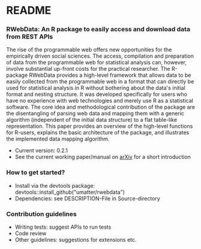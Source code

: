 # README #


### RWebData: An R package to easily access and download data from REST APIs ###

The rise of the programmable web offers new opportunities for the empirically driven social sciences. The access, compilation and preparation of data from the programmable web for statistical analysis can, however, involve substantial up-front costs for the practical researcher. The R-package RWebData provides a high-level framework that allows data to be easily collected from the programmable web in a format that can directly be used for statistical analysis in R without bothering about the data's initial format and nesting structure. It was developed specifically for users who have no experience with web technologies and merely use R as a statistical software. The core idea and methodological contribution of the package are the disentangling of parsing web data and mapping them with a generic algorithm (independent of the initial data structure) to a flat table-like representation. This paper provides an overview of the high-level functions for R-users, explains the basic architecture of the package, and illustrates the implemented data mapping algorithm.


* Current version: 0.2.1
* See the current working paper/manual on [arXiv](http://arxiv.org/abs/1603.00293) for a short introduction

### How to get started? ###

* Install via the devtools package: devtools::install_github("umatter/rwebdata")
* Dependencies: see DESCRIPTION-File in Source-directory

### Contribution guidelines ###

* Writing tests: suggest APIs to run tests
* Code review
* Other guidelines: suggestions for extensions etc.
